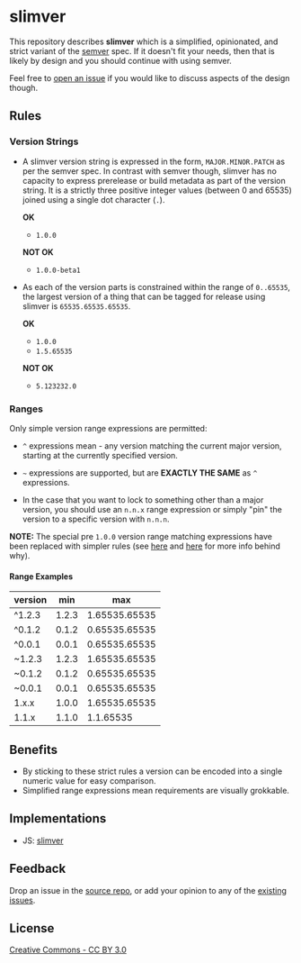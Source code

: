 # slimver

This repository describes __slimver__ which is a simplified, opinionated, and strict variant of the [semver](http://semver.org/) spec.  If it doesn't fit your needs, then that is likely by design and you should continue with using semver.

Feel free to [open an issue](https://github.com/DamonOehlman/slimver-spec/issues) if you would like to discuss aspects of the design though.

<div class="app encoder"></div>
<div class="app rangetester"></div>

## Rules

### Version Strings

- A slimver version string is expressed in the form, `MAJOR.MINOR.PATCH` as per the semver spec. In contrast with semver though, slimver has no capacity to express prerelease or build metadata as part of the version string.  It is a strictly three positive integer values (between 0 and 65535) joined using a single dot character (`.`).

  __OK__

  - `1.0.0`

  __NOT OK__

  - `1.0.0-beta1`

- As each of the version parts is constrained within the range of `0..65535`, the largest version of a thing that can be tagged for release using slimver is `65535.65535.65535`.

  __OK__

  - `1.0.0`
  - `1.5.65535`

  __NOT OK__

  - `5.123232.0`

### Ranges

Only simple version range expressions are permitted:

- `^` expressions mean - any version matching the current major version, starting at the currently specified version.

- `~` expressions are supported, but are __EXACTLY THE SAME__ as `^` expressions.

- In the case that you want to lock to something other than a major version, you should use an `n.n.x` range expression or simply "pin" the version to a specific version with `n.n.n`.

__NOTE:__ The special pre `1.0.0` version range matching expressions have been replaced with simpler rules (see [here](https://github.com/DamonOehlman/slimver-spec/issues/2) and [here](https://github.com/dominictarr/semver-ftw/issues/2) for more info behind why).

#### Range Examples

| version | min   | max           |
|---------|-------|---------------|
| ^1.2.3  | 1.2.3 | 1.65535.65535 |
| ^0.1.2  | 0.1.2 | 0.65535.65535 |
| ^0.0.1  | 0.0.1 | 0.65535.65535 |
| ~1.2.3  | 1.2.3 | 1.65535.65535 |
| ~0.1.2  | 0.1.2 | 0.65535.65535 |
| ~0.0.1  | 0.0.1 | 0.65535.65535 |
| 1.x.x   | 1.0.0 | 1.65535.65535 |
| 1.1.x   | 1.1.0 | 1.1.65535     |


## Benefits

- By sticking to these strict rules a version can be encoded into a single numeric value for easy comparison.
- Simplified range expressions mean requirements are visually grokkable.

## Implementations

- JS: [slimver](https://github.com/DamonOehlman/slimver)

## Feedback

Drop an issue in the [source repo](https://github.com/DamonOehlman/slimver-spec), or add your opinion to any of the [existing issues](https://github.com/DamonOehlman/slimver-spec/issues).

## License

[Creative Commons - CC BY 3.0](http://creativecommons.org/licenses/by/3.0/)
